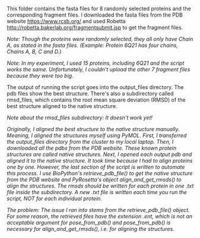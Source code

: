 This folder contains the fasta files for 8 randomly selected proteins and the corresponding fragment files. I downloaded the fasta files from the PDB website https://www.rcsb.org/ and used Robetta http://robetta.bakerlab.org/fragmentsubmit.jsp to get the fragment files. 

*Note: Though the proteins were randomly selected, they all only have Chain A, as stated in the fasta files. (Example: Protein 6Q21 has four chains, Chains A, B, C and D.)*

*Note: In my experiment, I used 15 proteins, including 6Q21 and the script works the same. Unfortunately, I couldn't upload the other 7 fragment files because they were too big.*


The output of running the script goes into the output_files directory. The pdb files show the best structure. There's also a subdirectory called rmsd_files, which contains the root mean square deviation (RMSD) of the best structure aligned to the native structure.

*Note about the rmsd_files subdirectory: It doesn't work yet!*

*Originally, I aligned the best structure to the native structure manually. Meaning, I aligned the structures myself using PyMOL. First, I transferred the output_files directory from the cluster to my local laptop. Then, I downloaded all the pdbs from the PDB website. These known protein structures are called native structures. Next, I opened each output pdb and aligned it to the native structure. It took time because I had to align proteins one by one. However, the last section of the script is written to automate this process. I use BioPython's retrieve_pdb_file() to get the native structure from the PDB website and PyRosetta's object align_and_get_rmsds() to align the structures. The rmsds should be written for each protein in one .txt file inside the subdirectory. A new .txt file is written each time you run the script, NOT for each individual protein.*

*The problem: The issue I ran into stems from the retrieve_pdb_file() object. For some reason, the retrieved files have the extension .ent, which is not an acceptable argument for pose_from_pdb() and pose_from_pdb() is necessary for align_and_get_rmsds(), i.e. for aligning the structures.*
